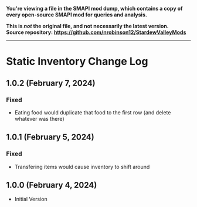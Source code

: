 **You're viewing a file in the SMAPI mod dump, which contains a copy of every open-source SMAPI mod
for queries and analysis.**

**This is _not_ the original file, and not necessarily the latest version.**  
**Source repository: https://github.com/nrobinson12/StardewValleyMods**

----

# Static Inventory Change Log

## 1.0.2 (February 7, 2024)

### Fixed

* Eating food would duplicate that food to the first row (and delete whatever was there)

## 1.0.1 (February 5, 2024)

### Fixed

* Transfering items would cause inventory to shift around

## 1.0.0 (February 4, 2024)

* Initial Version
